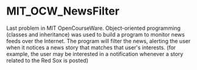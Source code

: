 # MIT_OCW_NewsFilter
Last problem in MIT OpenCourseWare. 
Object-oriented programming (classes and inheritance) was used to build a program to monitor news feeds over the Internet.
The program will filter the news, alerting the user when it notices a news story that matches that user's interests. 
(for example, the user may be interested in a notification whenever a story related to the Red Sox is posted)
